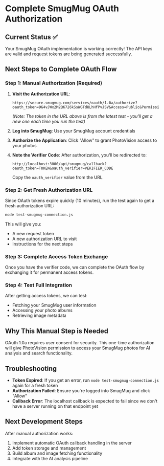 # Complete SmugMug OAuth Authorization

## Current Status ✅
Your SmugMug OAuth implementation is working correctly! The API keys are valid and request tokens are being generated successfully.

## Next Steps to Complete OAuth Flow

### Step 1: Manual Authorization (Required)
1. **Visit the Authorization URL**: 
   ```
   https://secure.smugmug.com/services/oauth/1.0a/authorize?oauth_token=9G4vJWx2M2QK726kSsWGTd8LhHfPvJSV&Access=Public&Permissions=Read
   ```
   *(Note: The token in the URL above is from the latest test - you'll get a new one each time you run the test)*

2. **Log into SmugMug**: Use your SmugMug account credentials

3. **Authorize the Application**: Click "Allow" to grant PhotoVision access to your photos

4. **Note the Verifier Code**: After authorization, you'll be redirected to:
   ```
   http://localhost:3000/api/smugmug/callback?oauth_token=TOKEN&oauth_verifier=VERIFIER_CODE
   ```
   Copy the `oauth_verifier` value from the URL

### Step 2: Get Fresh Authorization URL
Since OAuth tokens expire quickly (10 minutes), run the test again to get a fresh authorization URL:

```bash
node test-smugmug-connection.js
```

This will give you:
- A new request token
- A new authorization URL to visit
- Instructions for the next steps

### Step 3: Complete Access Token Exchange
Once you have the verifier code, we can complete the OAuth flow by exchanging it for permanent access tokens.

### Step 4: Test Full Integration
After getting access tokens, we can test:
- Fetching your SmugMug user information
- Accessing your photo albums
- Retrieving image metadata

## Why This Manual Step is Needed
OAuth 1.0a requires user consent for security. This one-time authorization will give PhotoVision permission to access your SmugMug photos for AI analysis and search functionality.

## Troubleshooting
- **Token Expired**: If you get an error, run `node test-smugmug-connection.js` again for a fresh token
- **Authorization Failed**: Ensure you're logged into SmugMug and click "Allow"
- **Callback Error**: The localhost callback is expected to fail since we don't have a server running on that endpoint yet

## Next Development Steps
After manual authorization works:
1. Implement automatic OAuth callback handling in the server
2. Add token storage and management
3. Build album and image fetching functionality
4. Integrate with the AI analysis pipeline
